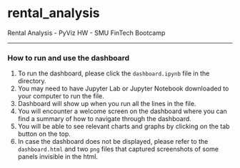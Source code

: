 # rental_analysis
Rental Analysis - PyViz HW - SMU FinTech Bootcamp

---
### How to run and use the dashboard

1. To run the dashboard, please click the `dashboard.ipynb` file in the directory.
2. You may need to have Jupyter Lab or Jupyter Notebook downloaded to your computer to run the file.
3. Dashboard will show up when you run all the lines in the file.
4. You will encounter a welcome screen on the dashboard where you can find a summary of how to navigate through the dashboard.
5. You will be able to see relevant charts and graphs by clicking on the tab button on the top.
6. In case the dashboard does not be displayed, please refer to the `dashboard.html` and two `png` files that captured screenshots of some panels invisible in the html.
